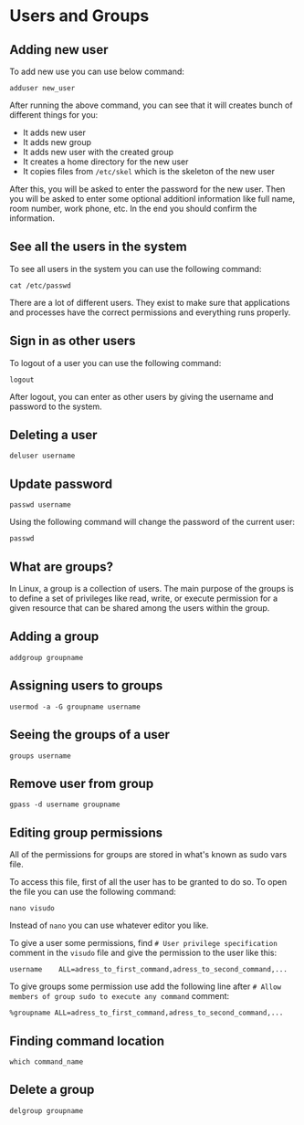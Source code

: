 # Users and Groups

## Adding new user

To add new use you can use below command:
```
adduser new_user
```

After running the above command, you can see that it will creates bunch of different things for you:
* It adds new user
* It adds new group
* It adds new user with the created group
* It creates a home directory for the new user
* It copies files from `/etc/skel` which is the skeleton of the new user

After this, you will be asked to enter the password for the new user. Then you will be asked to enter some optional additionl information like full name, room number, work phone, etc. In the end you should confirm the information.

## See all the users in the system

To see all users in the system you can use the following command:
```
cat /etc/passwd
```

There are a lot of different users. They exist to make sure that applications and processes have the correct permissions and everything runs properly.

## Sign in as other users

To logout of a user you can use the following command:
```
logout
```

After logout, you can enter as other users by giving the username and password to the system.

## Deleting a user
```
deluser username
```

## Update password
```
passwd username
```

Using the following command will change the password of the current user:
```
passwd
```

## What are groups?

In Linux, a group is a collection of users. The main purpose of the groups is to define a set of privileges like read, write, or execute permission for a given resource that can be shared among the users within the group.

## Adding a group
```
addgroup groupname
```

## Assigning users to groups
```
usermod -a -G groupname username
```

## Seeing the groups of a user
```
groups username
```

## Remove user from group
```
gpass -d username groupname
```

## Editing group permissions
All of the permissions for groups are stored in what's known as sudo vars file. 

To access this file, first of all the user has to be granted to do so. To open the file you can use the following command:
```
nano visudo
```

Instead of `nano` you can use whatever editor you like.

To give a user some permissions, find `# User privilege specification` comment in the `visudo` file and give the permission to the user like this:
```
username    ALL=adress_to_first_command,adress_to_second_command,...
```

To give groups some permission use add the following line after `# Allow members of group sudo to execute any command` comment:
```
%groupname ALL=adress_to_first_command,adress_to_second_command,...
```

## Finding command location
```
which command_name
```

## Delete a group
```
delgroup groupname
```